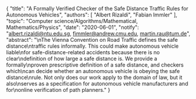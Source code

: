{
    "title": "A Formally Verified Checker of the Safe Distance Traffic Rules for Autonomous Vehicles",
    "authors": [
        "Albert Rizaldi",
        "Fabian Immler"
    ],
    "topic": "Computer science/Algorithms/Mathematical, Mathematics/Physics",
    "date": "2020-06-01",
    "notify": "albert.rizaldi@ntu.edu.sg, fimmler@andrew.cmu.edu, martin.rau@tum.de",
    "abstract": "\nThe Vienna Convention on Road Traffic defines the safe distance\ntraffic rules informally. This could make autonomous vehicle liable\nfor safe-distance-related accidents because there is no clear\ndefinition of how large a safe distance is. We provide a formally\nproven prescriptive definition of a safe distance, and checkers which\ncan decide whether an autonomous vehicle is obeying the safe distance\nrule. Not only does our work apply to the domain of law, but it also\nserves as a specification for autonomous vehicle manufacturers and for\nonline verification of path planners."
}